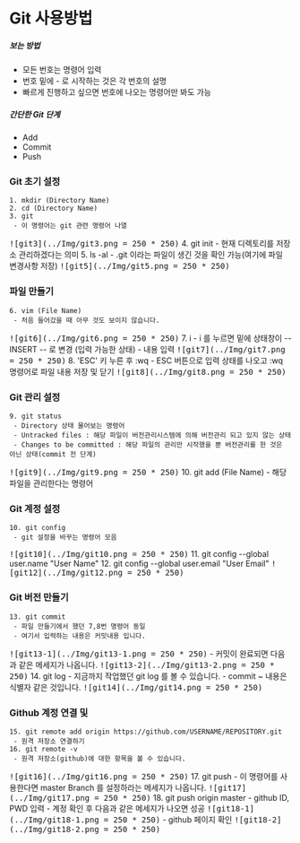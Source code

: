 # Git 사용방법

##### 보는 방법
 - 모든 번호는 명령어 입력
 - 번호 밑에 - 로 시작하는 것은 각 번호의 설명
 - 빠르게 진행하고 싶으면 번호에 나오는 명령어만 봐도 가능

##### 간단한 Git 단계
 - Add
 - Commit
 - Push

### Git 초기 설정
	1. mkdir (Directory Name)
	2. cd (Directory Name)
	3. git
	 - 이 명령어는 git 관련 명령어 나열
<kbd>![git3](../Img/git3.png = 250 * 250)</kbd>
	4. git init
	 - 현재 디렉토리를 저장소 관리하겠다는 의미
	5. ls -al
	 - .git 이라는 파일이 생긴 것을 확인 가능(여기에 파일 변경사항 저장)
<kbd>![git5](../Img/git5.png = 250 * 250)</kbd>

### 파일 만들기
	6. vim (File Name)
	 - 처음 들어갔을 때 아무 것도 보이지 않습니다.
<kbd>![git6](../Img/git6.png = 250 * 250)</kbd>
	7. i
	 - i 를 누르면 밑에 상태창이 -- INSERT -- 로 변경 (입력 가능한 상태)
	 - 내용 입력
<kbd>![git7](../Img/git7.png = 250 * 250)</kbd>
	8. 'ESC' 키 누른 후 :wq
	 - ESC 버튼으로 입력 상태를 나오고 :wq 명령어로 파일 내용 저장 및 닫기
<kbd>![git8](../Img/git8.png = 250 * 250)</kbd>

### Git 관리 설정
	9. git status
	 - Directory 상태 물어보는 명령어
	 - Untracked files : 해당 파일이 버전관리시스템에 의해 버전관리 되고 있지 않는 상태
	 - Changes to be committed : 해당 파일의 관리만 시작했을 뿐 버전관리를 한 것은 아닌 상태(commit 전 단계)
<kbd>![git9](../Img/git9.png = 250 * 250)</kbd>
	10. git add (File Name)
	 - 해당 파일을 관리한다는 명령어

### Git 계정 설정
	10. git config
	 - git 설정을 바꾸는 명령어 모음
<kbd>![git10](../Img/git10.png = 250 * 250)</kbd>
	11. git config --global user.name "User Name"
	12. git config --global user.email "User Email"
<kbd>![git12](../Img/git12.png = 250 * 250)</kbd>

### Git 버전 만들기
	13. git commit
	 - 파일 만들기에서 했던 7,8번 명령어 동일
	 - 여기서 입력하는 내용은 커밋내용 입니다.
<kbd>![git13-1](../Img/git13-1.png = 250 * 250)</kbd>
	 - 커밋이 완료되면 다음과 같은 메세지가 나옵니다.
<kbd>![git13-2](../Img/git13-2.png = 250 * 250)</kbd>
	14. git log
	 - 지금까지 작업했던 git log 를 볼 수 있습니다.
	 - commit ~ 내용은 식별자 같은 것입니다.
<kbd>![git14](../Img/git14.png = 250 * 250)</kbd>

### Github 계정 연결 및 
	15. git remote add origin https://github.com/USERNAME/REPOSITORY.git
	 - 원격 저장소 연결하기
	16. git remote -v
	 - 원격 저장소(github)에 대한 항목을 볼 수 있습니다.
<kbd>![git16](../Img/git16.png = 250 * 250)</kbd>
	17. git push
	 - 이 명령어를 사용한다면 master Branch 를 설정하라는 메세지가 나옵니다.
<kbd>![git17](../Img/git17.png = 250 * 250)</kbd>
	18. git push origin master
	 - github ID, PWD 입력
	 - 계정 확인 후 다음과 같은 메세지가 나오면 성공
<kbd>![git18-1](../Img/git18-1.png = 250 * 250)</kbd>
	 - github 페이지 확인
<kbd>![git18-2](../Img/git18-2.png = 250 * 250)</kbd>